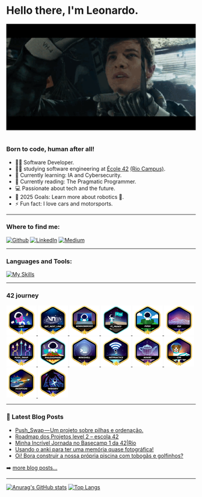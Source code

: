 <!--
**Leofariasrj25/leofariasrj25** is a ✨ _special_ ✨ repository because its `README.md` (this file) appears on your GitHub profile.

Here are some ideas to get you started:

- 🔭 I’m currently working on ...
- 🌱 I’m currently learning ...
- 👯 I’m looking to collaborate on ...
- 🤔 I’m looking for help with ...
- 💬 Ask me about ...
- 📫 How to reach me
- 😄 Pronouns: ...
- ⚡ Fun fact: ...
-->

# Hello there, I'm Leonardo.

<div align="center">
  <img hight="300" width="700" alt="GIF" align="center" src="./assets/ready player one.webp">
</div><br>

### Born to code, human after all!

- 🧑‍💻 Software Developer.
- 👨‍🎓 studying software engineering at <a title="Coding School" href="https://www.42network.org/">École 42<a> <a href="https://42.rio/">(Rio Campus)</a>. 
- 📖 Currently learning: IA and Cybersecurity.
- 📖 Currently reading: The Pragmatic Programmer.    
- 💻 Passionate about tech and the future.
- 🥅 2025 Goals: Learn more about robotics 🤖.
- ⚡ Fun fact: I love cars and motorsports.

---

### Where to find me:
<p>
  <a href="https://github.com/leofariasrj25" target="_blank"><img title="Github profile" alt="Github" src="https://img.shields.io/badge/GitHub-%2312100E.svg?&style=for-the-badge&logo=Github&logoColor=white" /></a> 
  <a href="https://www.linkedin.com/in/leofariasrj25" target="_blank"><img title="LinkedIn profile" alt="LinkedIn" src="https://img.shields.io/badge/linkedin-%230077B5.svg?&style=for-the-badge&logo=linkedin&logoColor=white" /></a> 
  <a href="https://leofariasrj25.medium.com" target="_blank"><img title="My Medium blog" alt="Medium" src="https://img.shields.io/badge/medium-%2312100E.svg?&style=for-the-badge&logo=medium&logoColor=white" /></a>
</p>

---

### Languages and Tools:

[![My Skills](https://skillicons.dev/icons?i=c,cpp,java,spring,angular,postgres,html,css,javascript,go,python,docker,git,linux,arch,bash,neovim,maven)](https://skillicons.dev)

---

### 42 journey
<a title="Libft: my own implementation of C`s standard library" href="https://github.com/Leofariasrj25/libft" target="_blank">
  <img height="80px" src="./assets/42_badges/libftm.png" />
</a>
<a title="Get_Next_Line: A small tool to read the next line of text from a file" href="https://github.com/Leofariasrj25/get_next_line42" target="_blank">
  <img height="80px" src="./assets/42_badges/get_next_linem.png" />
</a>
<a title="Bonr2BeRoot: Virtual Machine with Linux installed and configured" href="">
  <img height="80px" src="./assets/42_badges/born2berootm.png" />
</a>
<a title="ft_printf: My own version of printf" href="https://github.com/Leofariasrj25/ft_printf42" target="_blank">
  <img height="80px" src="./assets/42_badges/ft_printfe.png" />
</a>
<a title="Pipex: Learn about interprocess communication by implementing linux pipes" href="https://github.com/Leofariasrj25/pipex42" target="_blank">
  <img height="80px" src="./assets/42_badges/pipexm.png" />
</a>
<a title="FdF: My own 3D wireframe visualizer, introduction to computer graphics" href="https://github.com/Leofariasrj25/FdF" target="_blank">
  <img height="80px" src="./assets/42_badges/fdfm.png" />
</a>
<a title="Push_swap: a project about algorithms and sorting" href="https://github.com/Leofariasrj25/push_swap42" target="_blank">
  <img height="80px" src="./assets/42_badges/push_swapm.png" />
</a>
<a title="Philosophers: Learn multithreading by solving the dining philosophers problem" href="https://github.com/Leofariasrj25/philosophers42" target="_blank">
  <img height="80px" src="./assets/42_badges/philosopherse.png" />
</a>
<a title="minishell: My own shell interpreter" href="https://github.com/speedshell/minishell" target="_blank">
  <img height="80px" src="./assets/42_badges/minishellm.png" />
</a>
<a href="">
  <img height="80px" src="./assets/42_badges/netpracticem.png" />
</a>
<a title="miniRT: A raytracing engine made totally in C" href="https://github.com/raytracers/miniRT" target="_blank">
  <img height="80px" src="./assets/42_badges/minirtm.png" />
</a>
<a title="CPP Piscine: Learning C++ from the ground up" href="https://github.com/Leofariasrj25/cpp-piscine" target="_blank">
  <img height="80px" src="./assets/42_badges/cppm.png" />
</a>
<a title= "Inception: A project about containers and orchestration" href="https://github.com/Leofariasrj25/inception42" target="_blank">
  <img height="80px" src="./assets/42_badges/inceptionm.png" alt="A hexagonal badge with a golden border and a golden star on the bottom of its frame, in the badge there are wales flying in space pursuing a rocket"/>
</a>
<a title="Webserv: A http server built from scratch" href="https://github.com/Leofariasrj25/webserv" target="_blank">
  <img height="80px" src="./assets/42_badges/webservm.png" alt="A hexagonal badge with a golden star on the bottom as part of its frame, in the badge there's a black spider and an astronaut caught in its web" />
</a>

---

### 📕 Latest Blog Posts

<!-- BLOG-POST-LIST:START -->
- [Push_Swap — Um projeto sobre pilhas e ordenação.](https://leofariasrj25.medium.com/push-swap-um-projeto-sobre-pilhas-e-ordena%C3%A7%C3%A3o-5aecdbe33903?source=rss-a9f5ec3b3b67------2)
- [Roadmap dos Projetos level 2 – escola 42](https://leofariasrj25.medium.com/roadmap-dos-projetos-level-2-escola-42-66904df0a837?source=rss-a9f5ec3b3b67------2)
- [Minha Incrível Jornada no Basecamp 1 da 42|Rio](https://leofariasrj25.medium.com/minha-incr%C3%ADvel-jornada-no-basecamp-1-da-42-rio-6c02af098321?source=rss-a9f5ec3b3b67------2)
- [Usando o anki para ter uma memória quase fotográfica!](https://leofariasrj25.medium.com/usando-o-anki-para-ter-uma-memoria-quase-fotogr%C3%A1fica-23223273c87a?source=rss-a9f5ec3b3b67------2)
- [Oi! Bora construir a nossa própria piscina com tobogãs e golfinhos?](https://leofariasrj25.medium.com/oi-bora-construir-a-nossa-pr%C3%B3pria-piscina-com-tobog%C3%A3s-e-golfinhos-8fac671cee39?source=rss-a9f5ec3b3b67------2)
<!-- BLOG-POST-LIST:END -->

➡️ [more blog posts...](https://leofariasrj25.medium.com)

---

[![Anurag's GitHub stats](https://github-readme-stats.vercel.app/api?username=leofariasrj25&theme=radical)](https://github.com/anuraghazra/github-readme-stats)
[![Top Langs](https://github-readme-stats.vercel.app/api/top-langs/?username=leofariasrj25&layout=compact&theme=radical)](https://github.com/anuraghazra/github-readme-stats)
